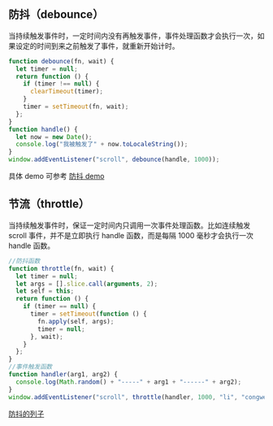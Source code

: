 ## 防抖（debounce）

当持续触发事件时，一定时间内没有再触发事件，事件处理函数才会执行一次，如果设定的时间到来之前触发了事件，就重新开始计时。

```js
function debounce(fn, wait) {
  let timer = null;
  return function () {
    if (timer !== null) {
      clearTimeout(timer);
    }
    timer = setTimeout(fn, wait);
  };
}
function handle() {
  let now = new Date();
  console.log("我被触发了" + now.toLocaleString());
}
window.addEventListener("scroll", debounce(handle, 1000));
```

具体 demo 可参考 [防抖 demo](https://github.com/licongwen/JsFoundation/tree/master/demo/debounce.html)

## 节流（throttle）

当持续触发事件时，保证一定时间内只调用一次事件处理函数。比如连续触发 scroll 事件，并不是立即执行 handle 函数，而是每隔 1000 毫秒才会执行一次 handle 函数。

```js
//防抖函数
function throttle(fn, wait) {
  let timer = null;
  let args = [].slice.call(arguments, 2);
  let self = this;
  return function () {
    if (timer == null) {
      timer = setTimeout(function () {
        fn.apply(self, args);
        timer = null;
      }, wait);
    }
  };
}
//事件触发函数
function handler(arg1, arg2) {
  console.log(Math.random() + "-----" + arg1 + "------" + arg2);
}
window.addEventListener("scroll", throttle(handler, 1000, "li", "congwen"));
```

[防抖的列子](https://github.com/licongwen/JsFoundation/tree/master/demo/throttle.html)
